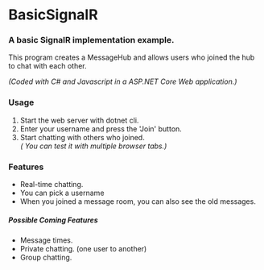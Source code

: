 # BasicSignalR
<h3>A basic SignalR implementation example.</h3>

<p>This program creates a MessageHub and allows users who joined the hub to chat with each other.</p>
<i>(Coded with C# and Javascript in a ASP.NET Core Web application.)</i>
<h3>Usage</h3>

<ol>
  <li>Start the web server with dotnet cli.</li>
  <li>Enter your username and press the 'Join' button.</li>
  <li>Start chatting with others who joined.</li>
  <i>( You can test it with multiple browser tabs.)</i>
</ol>

<h3>Features</h3>
<ul>
  <li> Real-time chatting.</li>
  <li> You can pick a username </li>
  <li> When you joined a message room, you can also see the old messages.</li>
</ul>

<h5> Possible Coming Features</h5>
<ul>
  <li> Message times.</li>
  <li> Private chatting. (one user to another)</li>
  <li> Group chatting.</li>
</ul>
